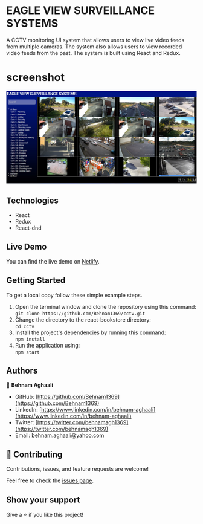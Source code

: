 # EAGLE VIEW SURVEILLANCE SYSTEMS
A CCTV monitoring UI system that allows users to view live video feeds from multiple cameras. The system also allows users to view recorded video feeds from the past. The system is built using React and Redux.


# screenshot 
![Screenshot1](public/screenshot.jpg)


## Technologies

- React
- Redux
- React-dnd

## Live Demo
You can find the live demo on [Netlify](https://cctv2022.netlify.app/). 


## Getting Started

To get a local copy follow these simple example steps.  

1. Open the terminal window and clone the repository using this command:  
`git clone https://github.com/Behnam1369/cctv.git` 
2. Change the directory to the react-bookstore directory:  
`cd cctv`  
3. Install the project's dependencies by running this command:   
`npm install`   
4. Run the application using:  
`npm start`  

## Authors

👤 **Behnam Aghaali**

- GitHub: [https://github.com/Behnam1369](https://github.com/Behnam1369)
- LinkedIn: [https://www.linkedin.com/in/behnam-aghaali](https://www.linkedin.com/in/behnam-aghaali)
- Twitter: [https://twitter.com/behnamagh1369](https://twitter.com/behnamagh1369)
- Email: [behnam.aghaali@yahoo.com](mailto:behnam.aghaali@yahoo.com)


## 🤝 Contributing

Contributions, issues, and feature requests are welcome!

Feel free to check the [issues page](../../issues/).

## Show your support

Give a ⭐️ if you like this project!